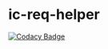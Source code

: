 # ic-req-helper

[![Codacy Badge](https://api.codacy.com/project/badge/Grade/81e9e85953d74f599ba6144cea38dd8e)](https://app.codacy.com/gh/hdfhtt/ic-req-helper?utm_source=github.com&utm_medium=referral&utm_content=hdfhtt/ic-req-helper&utm_campaign=Badge_Grade_Settings)